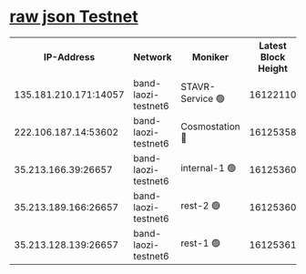 
[raw json Testnet](https://rpc-check.bandt.stavr.tech/bandt/rpcbandt_result.json)
=

<table><tr><th>IP-Address</th><th>Network</th><th>Moniker</th><th>Latest Block Height</th><th>Earliest Block Height</th><th>Catching Up</th><th>Tx Index</th><th>Voting Power</th><th>Scan Time</th></tr><tr><td>135.181.210.171:14057</td><td>band-laozi-testnet6</td><td>STAVR-Service 🟢</td><td>16122110</td><td>15322501</td><td>False</td><td>on</td><td>0</td><td>2024-02-23T04:50:32.148718935UTC</td></tr><tr><td>222.106.187.14:53602</td><td>band-laozi-testnet6</td><td>Cosmostation 🔴</td><td>16125358</td><td>15423001</td><td>False</td><td>on</td><td>2203655</td><td>2024-02-23T04:50:33.612637949UTC</td></tr><tr><td>35.213.166.39:26657</td><td>band-laozi-testnet6</td><td>internal-1 🟢</td><td>16125360</td><td>16025360</td><td>False</td><td>on</td><td>0</td><td>2024-02-23T04:50:34.455013994UTC</td></tr><tr><td>35.213.189.166:26657</td><td>band-laozi-testnet6</td><td>rest-2 🟢</td><td>16125360</td><td>16025360</td><td>False</td><td>on</td><td>0</td><td>2024-02-23T04:50:35.443477389UTC</td></tr><tr><td>35.213.128.139:26657</td><td>band-laozi-testnet6</td><td>rest-1 🟢</td><td>16125361</td><td>16025361</td><td>False</td><td>on</td><td>0</td><td>2024-02-23T04:50:36.315613643UTC</td></tr></table>
